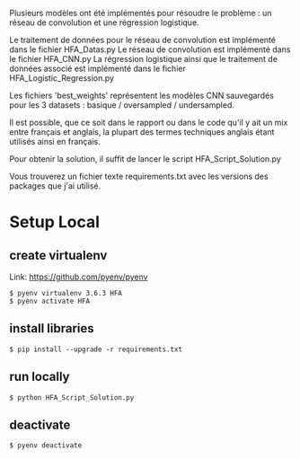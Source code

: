 Plusieurs modèles ont été implémentés pour résoudre le problème : un réseau de convolution et une régression logistique.

Le traitement de données pour le réseau de convolution est implémenté dans le fichier HFA_Datas.py
Le réseau de convolution est implémenté dans le fichier HFA_CNN.py
La régression logistique ainsi que le traitement de données associé est implémenté dans le fichier HFA_Logistic_Regression.py

Les fichiers 'best_weights' représentent les modèles CNN sauvegardés pour les 3 datasets : basique / oversampled / undersampled. 

Il est possible, que ce soit dans le rapport ou dans le code qu'il y ait un mix entre français et anglais, la plupart des termes techniques anglais étant utilisés ainsi en français.

Pour obtenir la solution, il suffit de lancer le script HFA_Script_Solution.py

Vous trouverez un fichier texte requirements.txt avec les versions des packages que j'ai utilisé.

# Setup Local
## create virtualenv
Link: <https://github.com/pyenv/pyenv>
    
	$ pyenv virtualenv 3.6.3 HFA
	$ pyenv activate HFA
## install libraries
    $ pip install --upgrade -r requirements.txt
## run locally
    $ python HFA_Script_Solution.py
## deactivate
    $ pyenv deactivate

